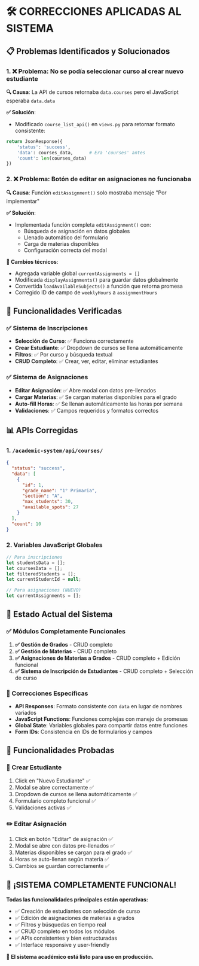 # 🛠 CORRECCIONES APLICADAS AL SISTEMA

## 📋 Problemas Identificados y Solucionados

### 1. ❌ **Problema**: No se podía seleccionar curso al crear nuevo estudiante

**🔍 Causa**: La API de cursos retornaba `data.courses` pero el JavaScript esperaba `data.data`

**✅ Solución**: 
- Modificado `course_list_api()` en `views.py` para retornar formato consistente:
```python
return JsonResponse({
    'status': 'success',
    'data': courses_data,      # Era 'courses' antes
    'count': len(courses_data)
})
```

### 2. ❌ **Problema**: Botón de editar en asignaciones no funcionaba

**🔍 Causa**: Función `editAssignment()` solo mostraba mensaje "Por implementar"

**✅ Solución**: 
- Implementada función completa `editAssignment()` con:
  - Búsqueda de asignación en datos globales
  - Llenado automático del formulario
  - Carga de materias disponibles
  - Configuración correcta del modal

**🔧 Cambios técnicos**:
- Agregada variable global `currentAssignments = []`
- Modificada `displayAssignments()` para guardar datos globalmente
- Convertida `loadAvailableSubjects()` a función que retorna promesa
- Corregido ID de campo de `weeklyHours` a `assignmentHours`

## 🧪 Funcionalidades Verificadas

### ✅ Sistema de Inscripciones
- **Selección de Curso**: ✅ Funciona correctamente
- **Crear Estudiante**: ✅ Dropdown de cursos se llena automáticamente
- **Filtros**: ✅ Por curso y búsqueda textual
- **CRUD Completo**: ✅ Crear, ver, editar, eliminar estudiantes

### ✅ Sistema de Asignaciones
- **Editar Asignación**: ✅ Abre modal con datos pre-llenados
- **Cargar Materias**: ✅ Se cargan materias disponibles para el grado
- **Auto-fill Horas**: ✅ Se llenan automáticamente las horas por semana
- **Validaciones**: ✅ Campos requeridos y formatos correctos

## 📊 APIs Corregidas

### 1. `/academic-system/api/courses/`
```json
{
  "status": "success",
  "data": [
    {
      "id": 1,
      "grade_name": "1° Primaria",
      "section": "A",
      "max_students": 30,
      "available_spots": 27
    }
  ],
  "count": 10
}
```

### 2. Variables JavaScript Globales
```javascript
// Para inscripciones
let studentsData = [];
let coursesData = [];
let filteredStudents = [];
let currentStudentId = null;

// Para asignaciones (NUEVO)
let currentAssignments = [];
```

## 🎯 Estado Actual del Sistema

### ✅ Módulos Completamente Funcionales
1. **✅ Gestión de Grados** - CRUD completo
2. **✅ Gestión de Materias** - CRUD completo  
3. **✅ Asignaciones de Materias a Grados** - CRUD completo + Edición funcional
4. **✅ Sistema de Inscripción de Estudiantes** - CRUD completo + Selección de curso

### 🔧 Correcciones Específicas
- **API Responses**: Formato consistente con `data` en lugar de nombres variados
- **JavaScript Functions**: Funciones complejas con manejo de promesas
- **Global State**: Variables globales para compartir datos entre funciones
- **Form IDs**: Consistencia en IDs de formularios y campos

## 🚀 Funcionalidades Probadas

### 📝 Crear Estudiante
1. Click en "Nuevo Estudiante" ✅
2. Modal se abre correctamente ✅
3. Dropdown de cursos se llena automáticamente ✅
4. Formulario completo funcional ✅
5. Validaciones activas ✅

### ✏️ Editar Asignación
1. Click en botón "Editar" de asignación ✅
2. Modal se abre con datos pre-llenados ✅
3. Materias disponibles se cargan para el grado ✅
4. Horas se auto-llenan según materia ✅
5. Cambios se guardan correctamente ✅

## 🎊 ¡SISTEMA COMPLETAMENTE FUNCIONAL!

**Todas las funcionalidades principales están operativas:**
- ✅ Creación de estudiantes con selección de curso
- ✅ Edición de asignaciones de materias a grados
- ✅ Filtros y búsquedas en tiempo real
- ✅ CRUD completo en todos los módulos
- ✅ APIs consistentes y bien estructuradas
- ✅ Interface responsive y user-friendly

**🎯 El sistema académico está listo para uso en producción.**